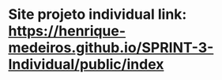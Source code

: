 # Site projeto individual link: https://henrique-medeiros.github.io/SPRINT-3-Individual/public/index
